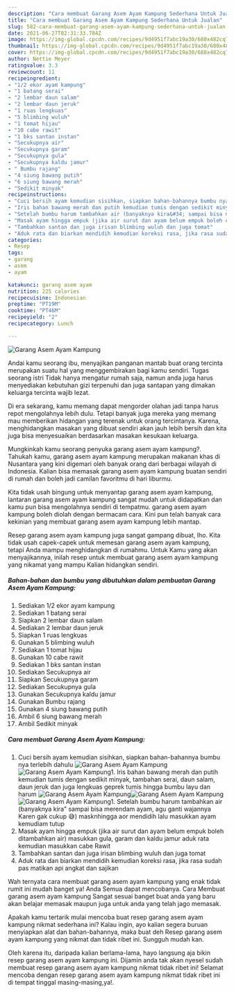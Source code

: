 ```yaml
---
description: "Cara membuat Garang Asem Ayam Kampung Sederhana Untuk Jualan"
title: "Cara membuat Garang Asem Ayam Kampung Sederhana Untuk Jualan"
slug: 582-cara-membuat-garang-asem-ayam-kampung-sederhana-untuk-jualan
date: 2021-06-27T02:31:33.784Z
image: https://img-global.cpcdn.com/recipes/9d4951f7abc19a30/680x482cq70/garang-asem-ayam-kampung-foto-resep-utama.jpg
thumbnail: https://img-global.cpcdn.com/recipes/9d4951f7abc19a30/680x482cq70/garang-asem-ayam-kampung-foto-resep-utama.jpg
cover: https://img-global.cpcdn.com/recipes/9d4951f7abc19a30/680x482cq70/garang-asem-ayam-kampung-foto-resep-utama.jpg
author: Nettie Meyer
ratingvalue: 3.3
reviewcount: 11
recipeingredient:
- "1/2 ekor ayam kampung"
- "1 batang serai"
- "2 lembar daun salam"
- "2 lembar daun jeruk"
- "1 ruas lengkuas"
- "5 blimbing wuluh"
- "1 tomat hijau"
- "10 cabe rawit"
- "1 bks santan instan"
- "Secukupnya air"
- "Secukupnya garam"
- "Secukupnya gula"
- "Secukupnya kaldu jamur"
- " Bumbu rajang"
- "4 siung bawang putih"
- "6 siung bawang merah"
- "Sedikit minyak"
recipeinstructions:
- "Cuci bersih ayam kemudian sisihkan, siapkan bahan-bahannya bumbu nya terlebih dahulu"
- "Iris bahan bawang merah dan putih kemudian tumis dengan sedikit minyak, tambahan serai, daun salam, daun jeruk dan juga lengkuas geprek tumis hingga bumbu layu dan harum"
- "Setelah bumbu harum tambahkan air (banyaknya kira&#34; sampai bisa merendam ayam, agu ganti wajannya Karen gak cukup 😅) masknhingga aor mendidih lalu masukkan ayam kemudiam tutup"
- "Masak ayam hingga empuk (jika air surut dan ayam belum empuk boleh ditambahkan air) masukkan gula, garam dan kaldu jamur aduk rata kemudian masukkan cabe Rawit"
- "Tambahkan santan dan juga irisan blimbing wuluh dan juga tomat"
- "Aduk rata dan biarkan mendidih kemudian koreksi rasa, jika rasa sudah pas matikan api angkat dan sajikan"
categories:
- Resep
tags:
- garang
- asem
- ayam

katakunci: garang asem ayam 
nutrition: 225 calories
recipecuisine: Indonesian
preptime: "PT19M"
cooktime: "PT46M"
recipeyield: "2"
recipecategory: Lunch

---
```



![Garang Asem Ayam Kampung](https://img-global.cpcdn.com/recipes/9d4951f7abc19a30/680x482cq70/garang-asem-ayam-kampung-foto-resep-utama.jpg)

Andai kamu seorang ibu, menyajikan panganan mantab buat orang tercinta merupakan suatu hal yang menggembirakan bagi kamu sendiri. Tugas seorang istri Tidak hanya mengatur rumah saja, namun anda juga harus menyediakan kebutuhan gizi terpenuhi dan juga santapan yang dimakan keluarga tercinta wajib lezat.

Di era  sekarang, kamu memang dapat mengorder olahan jadi tanpa harus repot mengolahnya lebih dulu. Tetapi banyak juga mereka yang memang mau memberikan hidangan yang terenak untuk orang tercintanya. Karena, menghidangkan masakan yang dibuat sendiri akan jauh lebih bersih dan kita juga bisa menyesuaikan berdasarkan masakan kesukaan keluarga. 



Mungkinkah kamu seorang penyuka garang asem ayam kampung?. Tahukah kamu, garang asem ayam kampung merupakan makanan khas di Nusantara yang kini digemari oleh banyak orang dari berbagai wilayah di Indonesia. Kalian bisa memasak garang asem ayam kampung buatan sendiri di rumah dan boleh jadi camilan favoritmu di hari liburmu.

Kita tidak usah bingung untuk menyantap garang asem ayam kampung, lantaran garang asem ayam kampung sangat mudah untuk didapatkan dan kamu pun bisa mengolahnya sendiri di tempatmu. garang asem ayam kampung boleh diolah dengan bermacam cara. Kini pun telah banyak cara kekinian yang membuat garang asem ayam kampung lebih mantap.

Resep garang asem ayam kampung juga sangat gampang dibuat, lho. Kita tidak usah capek-capek untuk memesan garang asem ayam kampung, tetapi Anda mampu menghidangkan di rumahmu. Untuk Kamu yang akan menyajikannya, inilah resep untuk membuat garang asem ayam kampung yang nikamat yang mampu Kalian hidangkan sendiri.

<!--inarticleads1-->

##### Bahan-bahan dan bumbu yang dibutuhkan dalam pembuatan Garang Asem Ayam Kampung:

1. Sediakan 1/2 ekor ayam kampung
1. Sediakan 1 batang serai
1. Siapkan 2 lembar daun salam
1. Sediakan 2 lembar daun jeruk
1. Siapkan 1 ruas lengkuas
1. Gunakan 5 blimbing wuluh
1. Sediakan 1 tomat hijau
1. Gunakan 10 cabe rawit
1. Sediakan 1 bks santan instan
1. Sediakan Secukupnya air
1. Siapkan Secukupnya garam
1. Sediakan Secukupnya gula
1. Gunakan Secukupnya kaldu jamur
1. Gunakan  Bumbu rajang
1. Gunakan 4 siung bawang putih
1. Ambil 6 siung bawang merah
1. Ambil Sedikit minyak




<!--inarticleads2-->

##### Cara membuat Garang Asem Ayam Kampung:

1. Cuci bersih ayam kemudian sisihkan, siapkan bahan-bahannya bumbu nya terlebih dahulu
<img src="https://img-global.cpcdn.com/steps/e7d6c60c9b8a34fa/160x128cq70/garang-asem-ayam-kampung-langkah-memasak-1-foto.jpg" alt="Garang Asem Ayam Kampung"><img src="https://img-global.cpcdn.com/steps/235a14317e5700d8/160x128cq70/garang-asem-ayam-kampung-langkah-memasak-1-foto.jpg" alt="Garang Asem Ayam Kampung">1. Iris bahan bawang merah dan putih kemudian tumis dengan sedikit minyak, tambahan serai, daun salam, daun jeruk dan juga lengkuas geprek tumis hingga bumbu layu dan harum
<img src="https://img-global.cpcdn.com/steps/0d79a95742c77271/160x128cq70/garang-asem-ayam-kampung-langkah-memasak-2-foto.jpg" alt="Garang Asem Ayam Kampung"><img src="https://img-global.cpcdn.com/steps/970814337e47ff09/160x128cq70/garang-asem-ayam-kampung-langkah-memasak-2-foto.jpg" alt="Garang Asem Ayam Kampung"><img src="https://img-global.cpcdn.com/steps/4ee4f7d319d0c18e/160x128cq70/garang-asem-ayam-kampung-langkah-memasak-2-foto.jpg" alt="Garang Asem Ayam Kampung">1. Setelah bumbu harum tambahkan air (banyaknya kira&#34; sampai bisa merendam ayam, agu ganti wajannya Karen gak cukup 😅) masknhingga aor mendidih lalu masukkan ayam kemudiam tutup
1. Masak ayam hingga empuk (jika air surut dan ayam belum empuk boleh ditambahkan air) masukkan gula, garam dan kaldu jamur aduk rata kemudian masukkan cabe Rawit
1. Tambahkan santan dan juga irisan blimbing wuluh dan juga tomat
1. Aduk rata dan biarkan mendidih kemudian koreksi rasa, jika rasa sudah pas matikan api angkat dan sajikan




Wah ternyata cara membuat garang asem ayam kampung yang enak tidak rumit ini mudah banget ya! Anda Semua dapat mencobanya. Cara Membuat garang asem ayam kampung Sangat sesuai banget buat anda yang baru akan belajar memasak maupun juga untuk anda yang telah jago memasak.

Apakah kamu tertarik mulai mencoba buat resep garang asem ayam kampung nikmat sederhana ini? Kalau ingin, ayo kalian segera buruan menyiapkan alat dan bahan-bahannya, maka buat deh Resep garang asem ayam kampung yang nikmat dan tidak ribet ini. Sungguh mudah kan. 

Oleh karena itu, daripada kalian berlama-lama, hayo langsung aja bikin resep garang asem ayam kampung ini. Dijamin anda tak akan nyesel sudah membuat resep garang asem ayam kampung nikmat tidak ribet ini! Selamat mencoba dengan resep garang asem ayam kampung nikmat tidak ribet ini di tempat tinggal masing-masing,ya!.

